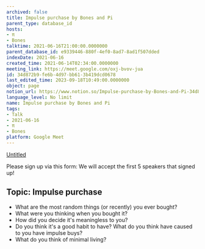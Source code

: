 ```yaml
---
archived: false
title: Impulse purchase by Bones and Pi
parent_type: database_id
hosts:
- π
- Bones
talktime: 2021-06-16T21:00:00.0000000
parent_database_id: e9339446-880f-4ef0-8ad7-8ad1f507dded
indexDate: 2021-06-16
created_time: 2021-06-14T02:34:00.0000000
meeting_link: https://meet.google.com/oxj-bvov-jua
id: 34d872b9-fe6b-4d97-bb61-3b419dcd0678
last_edited_time: 2023-09-18T10:49:00.0000000
object: page
notion_url: https://www.notion.so/Impulse-purchase-by-Bones-and-Pi-34d872b9fe6b4d97bb613b419dcd0678
language_level: No limit
name: Impulse purchase by Bones and Pi
tags:
- Talk
- 2021-06-16
- π
- Bones
platform: Google Meet
---
```


[Untitled](https://www.notion.so/cd877e06ad7149f69157f2c71bad5cca)   

Please sign up via this form:
We will accept the first  5 speakers  that signed up! 


## Topic: Impulse purchase

   - What are the most random things (or recently) you ever bought?
   - What were you thinking when you bought it?
   - How did you decide it's meaningless to you?
   - Do you think it's a good habit to have? What do you think have caused to you have impulse buys?
   - What do you think of minimal living?




